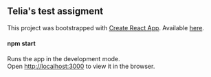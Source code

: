 
## Telia's test assigment

This project was bootstrapped with [Create React App](https://github.com/facebook/create-react-app).
Available [here](https://dizotoff.github.io/Reactjs-menu-assignment-/index.html).

#### npm start

Runs the app in the development mode.<br>
Open [http://localhost:3000](http://localhost:3000) to view it in the browser.

